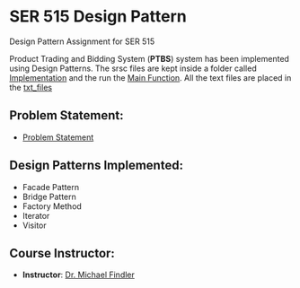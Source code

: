 
# SER 515 Design Pattern

Design Pattern Assignment for SER 515

Product Trading and Bidding System (**PTBS**) system has been implemented using Design Patterns. The srsc files are kept inside a folder called [Implementation](https://github.com/arshakshan/SER-515-Team26-Arshak/tree/main/Design_Pattern/Implementation) and the run the [Main Function](https://github.com/arshakshan/SER-515-Team26-Arshak/blob/main/Design_Pattern/Implementation/Main.java). All the text files are placed in the [txt_files](https://github.com/arshakshan/SER-515-Team26-Arshak/blob/main/Design_Pattern/Implementation/txt_files)

Problem Statement:
-
- [Problem Statement](https://github.com/arshakshan/SER-515-Team26-Arshak/blob/main/DesignPattern-Spring22.pdf)


Design Patterns Implemented:
-
- Facade Pattern
- Bridge Pattern
- Factory Method
- Iterator
- Visitor

Course Instructor:
-
- **Instructor**: [Dr. Michael Findler](https://isearch.asu.edu/profile/2047446)
